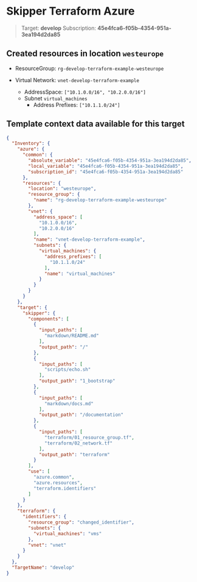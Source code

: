 # Skipper Terraform Azure
> Target: **develop**
> Subscription: **45e4fca6-f05b-4354-951a-3ea194d2da85**

## Created resources in location `westeurope`

- ResourceGroup: `rg-develop-terraform-example-westeurope`

- Virtual Network: `vnet-develop-terraform-example`
  - AddressSpace: `["10.1.0.0/16", "10.2.0.0/16"]`
  - Subnet `virtual_machines`
    - Address Prefixes: `["10.1.1.0/24"]`


## Template context data available for this target
```json
{
  "Inventory": {
    "azure": {
      "common": {
        "absolute_variable": "45e4fca6-f05b-4354-951a-3ea194d2da85",
        "local_variable": "45e4fca6-f05b-4354-951a-3ea194d2da85",
        "subscription_id": "45e4fca6-f05b-4354-951a-3ea194d2da85"
      },
      "resources": {
        "location": "westeurope",
        "resource_group": {
          "name": "rg-develop-terraform-example-westeurope"
        },
        "vnet": {
          "address_space": [
            "10.1.0.0/16",
            "10.2.0.0/16"
          ],
          "name": "vnet-develop-terraform-example",
          "subnets": {
            "virtual_machines": {
              "address_prefixes": [
                "10.1.1.0/24"
              ],
              "name": "virtual_machines"
            }
          }
        }
      }
    },
    "target": {
      "skipper": {
        "components": [
          {
            "input_paths": [
              "markdown/README.md"
            ],
            "output_path": "/"
          },
          {
            "input_paths": [
              "scripts/echo.sh"
            ],
            "output_path": "1_bootstrap"
          },
          {
            "input_paths": [
              "markdown/docs.md"
            ],
            "output_path": "/documentation"
          },
          {
            "input_paths": [
              "terraform/01_resource_group.tf",
              "terraform/02_network.tf"
            ],
            "output_path": "terraform"
          }
        ],
        "use": [
          "azure.common",
          "azure.resources",
          "terraform.identifiers"
        ]
      }
    },
    "terraform": {
      "identifiers": {
        "resource_group": "changed_identifier",
        "subnets": {
          "virtual_machines": "vms"
        },
        "vnet": "vnet"
      }
    }
  },
  "TargetName": "develop"
}
```
